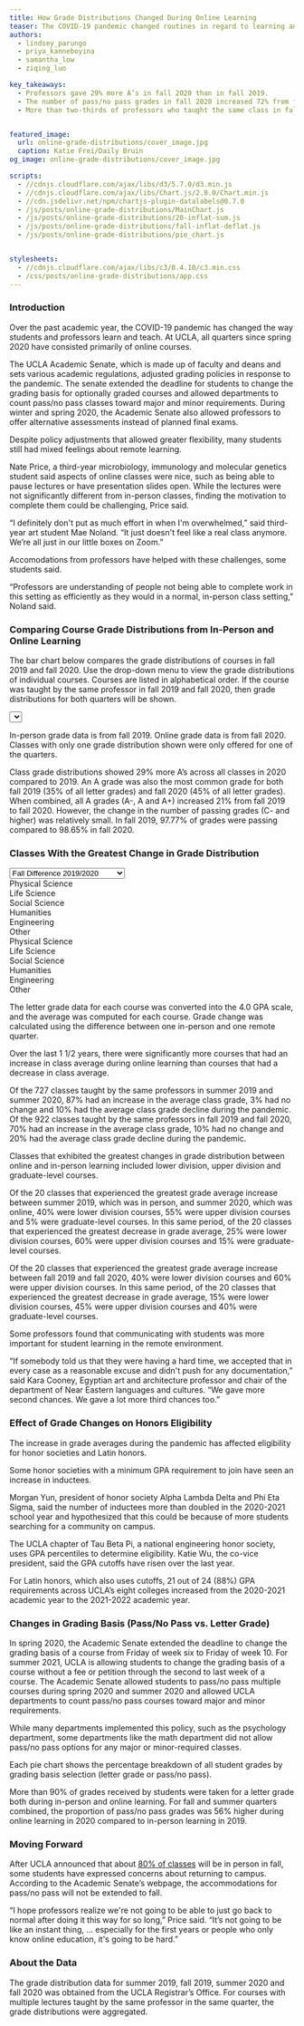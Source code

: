 ```yaml
---
title: How Grade Distributions Changed During Online Learning
teaser: The COVID-19 pandemic changed routines in regard to learning and teaching. How did those changes impact grade distributions?
authors:
  - lindsey_parungo
  - priya_kanneboyina
  - samantha_low
  - ziqing_luo

key_takeaways:
  - Professors gave 29% more A’s in fall 2020 than in fall 2019. 
  - The number of pass/no pass grades in fall 2020 increased 72% from fall 2019.
  - More than two-thirds of professors who taught the same class in fall 2019 and fall 2020 gave higher grades on average during fall 2020.


featured_image:
  url: online-grade-distributions/cover_image.jpg
  caption: Katie Frei/Daily Bruin
og_image: online-grade-distributions/cover_image.jpg

scripts:
  - //cdnjs.cloudflare.com/ajax/libs/d3/5.7.0/d3.min.js 
  - //cdnjs.cloudflare.com/ajax/libs/Chart.js/2.8.0/Chart.min.js
  - //cdn.jsdelivr.net/npm/chartjs-plugin-datalabels@0.7.0
  - /js/posts/online-grade-distributions/MainChart.js
  - /js/posts/online-grade-distributions/20-inflat-sum.js
  - /js/posts/online-grade-distributions/fall-inflat-deflat.js
  - /js/posts/online-grade-distributions/pie_chart.js


stylesheets:
  - //cdnjs.cloudflare.com/ajax/libs/c3/0.4.10/c3.min.css
  - /css/posts/online-grade-distributions/app.css
---
```


### Introduction

Over the past academic year, the COVID-19 pandemic has changed the way students and professors learn and teach. At UCLA, all quarters since spring 2020 have consisted primarily of online courses.

The UCLA Academic Senate, which is made up of faculty and deans and sets various academic regulations, adjusted grading policies in response to the pandemic. The senate extended the deadline for students to change the grading basis for optionally graded courses and allowed departments to count pass/no pass classes toward major and minor requirements. During winter and spring 2020, the Academic Senate also allowed professors to offer alternative assessments instead of planned final exams.

Despite policy adjustments that allowed greater flexibility, many students still had mixed feelings about remote learning.

Nate Price, a third-year microbiology, immunology and molecular genetics student said aspects of online classes were nice, such as being able to pause lectures or have presentation slides open. While the lectures were not significantly different from in-person classes, finding the motivation to complete them could be challenging, Price said.

“I definitely don't put as much effort in when I'm overwhelmed,” said third-year art student Mae Noland. “It just doesn't feel like a real class anymore. We’re all just in our little boxes on Zoom.”

Accomodations from professors have helped with these challenges, some students said.

“Professors are understanding of people not being able to complete work in this setting as efficiently as they would in a normal, in-person class setting,” Noland said.

### Comparing Course Grade Distributions from In-Person and Online Learning

The bar chart below compares the grade distributions of courses in fall 2019 and fall 2020. Use the drop-down menu to view the grade distributions of individual courses. Courses are listed in alphabetical order. If the course was taught by the same professor in fall 2019 and fall 2020, then grade distributions for both quarters will be shown.

<select id="dropdown-menu"></select>

<div class = "main_graph">
  <canvas id = "main-chart"></canvas>
  <p class = 'caption'> In-person grade data is from fall 2019. Online grade data is from fall 2020. Classes with only one grade distribution shown were only offered for one of the quarters.</p> 
</div>

Class grade distributions showed 29% more A’s across all classes in 2020 compared to 2019. An A grade was also the most common grade for both fall 2019 (35% of all letter grades) and fall 2020 (45% of all letter grades). When combined, all A grades (A-, A and A+) increased 21% from fall 2019 to fall 2020. However, the change in the number of passing grades (C- and higher) was relatively small. In fall 2019, 97.77% of grades were passing compared to 98.65% in fall 2020.

### Classes With the Greatest Change in Grade Distribution

<div class = inflation_chart>
<div id="inflation"> 
<script src="https://cdnjs.cloudflare.com/ajax/libs/Chart.js/2.7.2/Chart.bundle.min.js"></script>
<script src="https://code.jquery.com/jquery-1.12.4.min.js"></script>

<select class='top20-dropdown'>
  <option value="fall">Fall Difference 2019/2020 </option>
  <option value="summer">Summer Difference 2019/2020</option>
</select>
<div class= 'infdefchart'>
    <div class="fall GFG">
     <div id="legend">
        <div class="item physical">Physical Science</div>
        <div class="item life_science">Life Science</div>
        <div class="item social">Social Science</div>
        <div class="item humanities">Humanities</div>
        <div class="item engineering">Engineering</div>
        <div class="item other">Other</div>
      </div>
      <div class = "infChart">
        <canvas  id="fallinflatChart"></canvas>
      </div>
      <div class = "defChart">
        <canvas id="falldeflatChart"></canvas>
      </div>
    </div>   
    <div class= "summer GFG">
      <div id="legend">
        <div class="item physical">Physical Science</div>
        <div class="item life_science">Life Science</div>
        <div class="item social">Social Science</div>
        <div class="item humanities">Humanities</div>
        <div class="item engineering">Engineering</div>
        <div class="item other">Other</div>
      </div>
      <div class = "infChart">
        <canvas id="inflationChart"></canvas>
      </div>
      <div class = "defChart">
        <canvas id="deflationChart"></canvas>
      </div>
    </div>
    
</div>

</div>

</div>
<div>
<p class = 'caption'> The letter grade data for each course was converted into the 4.0 GPA scale, and the average was computed for each course. Grade change was calculated using the difference between one in-person and one remote quarter.</p>
</div>
Over the last 1 1/2 years, there were significantly more courses that had an increase in class average during online learning than courses that had a decrease in class average.

Of the 727 classes taught by the same professors in summer 2019 and summer 2020, 87% had an increase in the average class grade, 3% had no change and 10% had the average class grade decline during the pandemic. Of the 922 classes taught by the same professors in fall 2019 and fall 2020, 70% had an increase in the average class grade, 10% had no change and 20% had the average class grade decline during the pandemic.

Classes that exhibited the greatest changes in grade distribution between online and in-person learning included lower division, upper division and graduate-level courses.

Of the 20 classes that experienced the greatest grade average increase between summer 2019, which was in person, and summer 2020, which was online, 40% were lower division courses, 55% were upper division courses and 5% were graduate-level courses. In this same period, of the 20 classes that experienced the greatest decrease in grade average, 25% were lower division courses, 60% were upper division courses and 15% were graduate-level courses.

Of the 20 classes that experienced the greatest grade average increase between fall 2019 and fall 2020, 40% were lower division courses and 60% were upper division courses. In this same period, of the 20 classes that experienced the greatest decrease in grade average, 15% were lower division courses, 45% were upper division courses and 40% were graduate-level courses.

Some professors found that communicating with students was more important for student learning in the remote environment.

“If somebody told us that they were having a hard time, we accepted that in every case as a reasonable excuse and didn't push for any documentation,” said Kara Cooney, Egyptian art and architecture professor and chair of the department of Near Eastern languages and cultures. “We gave more second chances. We gave a lot more third chances too.”

### Effect of Grade Changes on Honors Eligibility

The increase in grade averages during the pandemic has affected eligibility for honor societies and Latin honors.

Some honor societies with a minimum GPA requirement to join have seen an increase in inductees.

Morgan Yun, president of honor society Alpha Lambda Delta and Phi Eta Sigma, said the number of inductees more than doubled in the 2020-2021 school year and hypothesized that this could be because of more students searching for a community on campus.

The UCLA chapter of Tau Beta Pi, a national engineering honor society, uses GPA percentiles to determine eligibility. Katie Wu, the co-vice president, said the GPA cutoffs have risen over the last year.

For Latin honors, which also uses cutoffs, 21 out of 24 (88%) GPA requirements across UCLA’s eight colleges increased from the 2020-2021 academic year to the 2021-2022 academic year.

### Changes in Grading Basis (Pass/No Pass vs. Letter Grade)

In spring 2020, the Academic Senate extended the deadline to change the grading basis of a course from Friday of week six to Friday of week 10. For summer 2021, UCLA is allowing students to change the grading basis of a course without a fee or petition through the second to last week of a course. The Academic Senate allowed students to pass/no pass multiple courses during spring 2020 and summer 2020 and allowed UCLA departments to count pass/no pass courses toward major and minor requirements.

While many departments implemented this policy, such as the psychology department, some departments like the math department did not allow pass/no pass options for any major or minor-required classes.

<section id="pie-charts">
  <div><canvas id="before-covid-pie-chart" width="400" height="300"></canvas></div>
  <div><canvas id="after-covid-pie-chart" width="400" height="300"></canvas></div>
</section>
<p class = 'caption'>Each pie chart shows the percentage breakdown of all student grades by grading basis selection (letter grade or pass/no pass).</p>

More than 90% of grades received by students were taken for a letter grade both during in-person and online learning. For fall and summer quarters combined, the proportion of pass/no pass grades was 56% higher during online learning in 2020 compared to in-person learning in 2019.

### Moving Forward

After UCLA announced that about [80% of classes](https://dailybruin.com/2021/04/02/ucla-announces-preliminary-plans-for-fall-return-to-campus-in-person-instruction) will be in person in fall, some students have expressed concerns about returning to campus. According to the Academic Senate’s webpage, the accommodations for pass/no pass will not be extended to fall.

“I hope professors realize we're not going to be able to just go back to normal after doing it this way for so long,” Price said. “It’s not going to be like an instant thing, … especially for the first years or people who only know online education, it's going to be hard.”

### About the Data

The grade distribution data for summer 2019, fall 2019, summer 2020 and fall 2020 was obtained from the UCLA Registrar’s Office. For courses with multiple lectures taught by the same professor in the same quarter, the grade distributions were aggregated.
